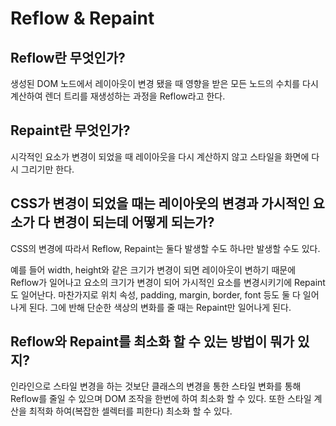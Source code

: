# Reflow & Repaint

## Reflow란 무엇인가?

생성된 DOM 노드에서 레이아웃이 변경 됐을 때 영향을 받은 모든 노드의 수치를 다시 계산하여 렌더 트리를 재생성하는 과정을 Reflow라고 한다.

## Repaint란 무엇인가?

시각적인 요소가 변경이 되었을 때 레이아웃을 다시 계산하지 않고 스타일을 화면에 다시 그리기만 한다.

## CSS가 변경이 되었을 때는 레이아웃의 변경과 가시적인 요소가 다 변경이 되는데 어떻게 되는가?

CSS의 변경에 따라서 Reflow, Repaint는 둘다 발생할 수도 하나만 발생할 수도 있다.

예를 들어 width, height와 같은 크기가 변경이 되면 레이아웃이 변하기 때문에 Reflow가 일어나고 요소의 크기가 변경이 되어 가시적인 요소를 변경시키기에 Repaint도 일어난다. 마찬가지로 위치 속성, padding, margin, border, font 등도 둘 다 일어나게 된다. 그에 반해 단순한 색상의 변화를 줄 때는 Repaint만 일어나게 된다.

## Reflow와 Repaint를 최소화 할 수 있는 방법이 뭐가 있지?

인라인으로 스타일 변경을 하는 것보단 클래스의 변경을 통한 스타일 변화를 통해 Reflow를 줄일 수 있으며 DOM 조작을 한번에 하여 최소화 할 수 있다. 또한 스타일 계산을 최적화 하여(복잡한 셀렉터를 피한다) 최소화 할 수 있다.
